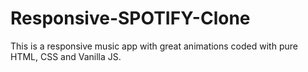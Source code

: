 # Responsive-SPOTIFY-Clone
 This is a responsive music  app with great animations coded with pure HTML, CSS and Vanilla JS.
